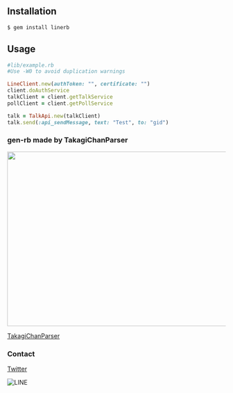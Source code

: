 ## Installation
```bash
$ gem install linerb
```
## Usage
```ruby
#lib/example.rb
#Use -W0 to avoid duplication warnings

LineClient.new(authToken: "", certificate: "")
client.doAuthService
talkClient = client.getTalkService
pollClient = client.getPollService

talk = TalkApi.new(talkClient)
talk.send(:api_sendMessage, text: "Test", to: "gid")
```

### gen-rb made by TakagiChanParser

<img src="https://camo.githubusercontent.com/b679caea47becef33a5bfcef1850784f59496ab6/68747470733a2f2f7062732e7477696d672e636f6d2f6d656469612f45686556546169553441414a4e4d4e3f666f726d61743d6a7067" width="600" height="402">

[TakagiChanParser](https://github.com/TakagiChan/LineThriftParsed)

### Contact

[Twitter](https://twitter.com/TakagiChanDayo)

![LINE](https://i.imgur.com/2Cc6vJj.png)
